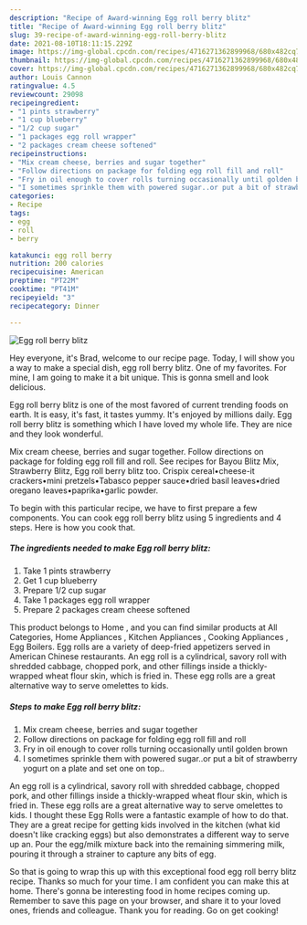 ```yaml
---
description: "Recipe of Award-winning Egg roll berry blitz"
title: "Recipe of Award-winning Egg roll berry blitz"
slug: 39-recipe-of-award-winning-egg-roll-berry-blitz
date: 2021-08-10T18:11:15.229Z
image: https://img-global.cpcdn.com/recipes/4716271362899968/680x482cq70/egg-roll-berry-blitz-recipe-main-photo.jpg
thumbnail: https://img-global.cpcdn.com/recipes/4716271362899968/680x482cq70/egg-roll-berry-blitz-recipe-main-photo.jpg
cover: https://img-global.cpcdn.com/recipes/4716271362899968/680x482cq70/egg-roll-berry-blitz-recipe-main-photo.jpg
author: Louis Cannon
ratingvalue: 4.5
reviewcount: 29098
recipeingredient:
- "1 pints strawberry"
- "1 cup blueberry"
- "1/2 cup sugar"
- "1 packages egg roll wrapper"
- "2 packages cream cheese softened"
recipeinstructions:
- "Mix cream cheese, berries and sugar together"
- "Follow directions on package for folding egg roll fill and roll"
- "Fry in oil enough to cover rolls turning occasionally until golden brown"
- "I sometimes sprinkle them with powered sugar..or put a bit of strawberry yogurt on a plate and set one on top.."
categories:
- Recipe
tags:
- egg
- roll
- berry

katakunci: egg roll berry 
nutrition: 200 calories
recipecuisine: American
preptime: "PT22M"
cooktime: "PT41M"
recipeyield: "3"
recipecategory: Dinner

---
```



![Egg roll berry blitz](https://img-global.cpcdn.com/recipes/4716271362899968/680x482cq70/egg-roll-berry-blitz-recipe-main-photo.jpg)

Hey everyone, it's Brad, welcome to our recipe page. Today, I will show you a way to make a special dish, egg roll berry blitz. One of my favorites. For mine, I am going to make it a bit unique. This is gonna smell and look delicious.

Egg roll berry blitz is one of the most favored of current trending foods on earth. It is easy, it's fast, it tastes yummy. It's enjoyed by millions daily. Egg roll berry blitz is something which I have loved my whole life. They are nice and they look wonderful.

Mix cream cheese, berries and sugar together. Follow directions on package for folding egg roll fill and roll. See recipes for Bayou Blitz Mix, Strawberry Blitz, Egg roll berry blitz too. Crispix cereal•cheese-it crackers•mini pretzels•Tabasco pepper sauce•dried basil leaves•dried oregano leaves•paprika•garlic powder.


To begin with this particular recipe, we have to first prepare a few components. You can cook egg roll berry blitz using 5 ingredients and 4 steps. Here is how you cook that.

<!--inarticleads1-->

##### The ingredients needed to make Egg roll berry blitz:

1. Take 1 pints strawberry
1. Get 1 cup blueberry
1. Prepare 1/2 cup sugar
1. Take 1 packages egg roll wrapper
1. Prepare 2 packages cream cheese softened


This product belongs to Home , and you can find similar products at All Categories, Home Appliances , Kitchen Appliances , Cooking Appliances , Egg Boilers. Egg rolls are a variety of deep-fried appetizers served in American Chinese restaurants. An egg roll is a cylindrical, savory roll with shredded cabbage, chopped pork, and other fillings inside a thickly-wrapped wheat flour skin, which is fried in. These egg rolls are a great alternative way to serve omelettes to kids. 

<!--inarticleads2-->

##### Steps to make Egg roll berry blitz:

1. Mix cream cheese, berries and sugar together
1. Follow directions on package for folding egg roll fill and roll
1. Fry in oil enough to cover rolls turning occasionally until golden brown
1. I sometimes sprinkle them with powered sugar..or put a bit of strawberry yogurt on a plate and set one on top..


An egg roll is a cylindrical, savory roll with shredded cabbage, chopped pork, and other fillings inside a thickly-wrapped wheat flour skin, which is fried in. These egg rolls are a great alternative way to serve omelettes to kids. I thought these Egg Rolls were a fantastic example of how to do that. They are a great recipe for getting kids involved in the kitchen (what kid doesn&#39;t like cracking eggs) but also demonstrates a different way to serve up an. Pour the egg/milk mixture back into the remaining simmering milk, pouring it through a strainer to capture any bits of egg. 

So that is going to wrap this up with this exceptional food egg roll berry blitz recipe. Thanks so much for your time. I am confident you can make this at home. There's gonna be interesting food in home recipes coming up. Remember to save this page on your browser, and share it to your loved ones, friends and colleague. Thank you for reading. Go on get cooking!
